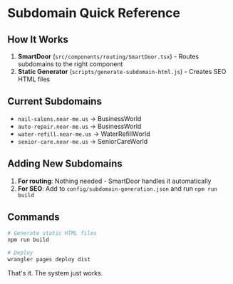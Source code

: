 # Subdomain Quick Reference

## How It Works
1. **SmartDoor** (`src/components/routing/SmartDoor.tsx`) - Routes subdomains to the right component
2. **Static Generator** (`scripts/generate-subdomain-html.js`) - Creates SEO HTML files

## Current Subdomains
- `nail-salons.near-me.us` → BusinessWorld
- `auto-repair.near-me.us` → BusinessWorld  
- `water-refill.near-me.us` → WaterRefillWorld
- `senior-care.near-me.us` → SeniorCareWorld

## Adding New Subdomains
1. **For routing**: Nothing needed - SmartDoor handles it automatically
2. **For SEO**: Add to `config/subdomain-generation.json` and run `npm run build`

## Commands
```bash
# Generate static HTML files
npm run build

# Deploy
wrangler pages deploy dist
```

That's it. The system just works.
